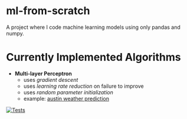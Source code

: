 # ml-from-scratch
A project where I code machine learning models using only pandas and numpy.

# Currently Implemented Algorithms
* **Multi-layer Perceptron**
    * uses *gradient descent*
    * uses *learning rate reduction* on failure to improve
    * uses *random parameter initialization*
    * example: [austin weather prediction](examples/austin_weather_model)

[![Tests](https://github.com/dmambapoor/ml-from-scratch/actions/workflows/tests.yml/badge.svg)](https://github.com/dmambapoor/ml-from-scratch/actions/workflows/tests.yml)